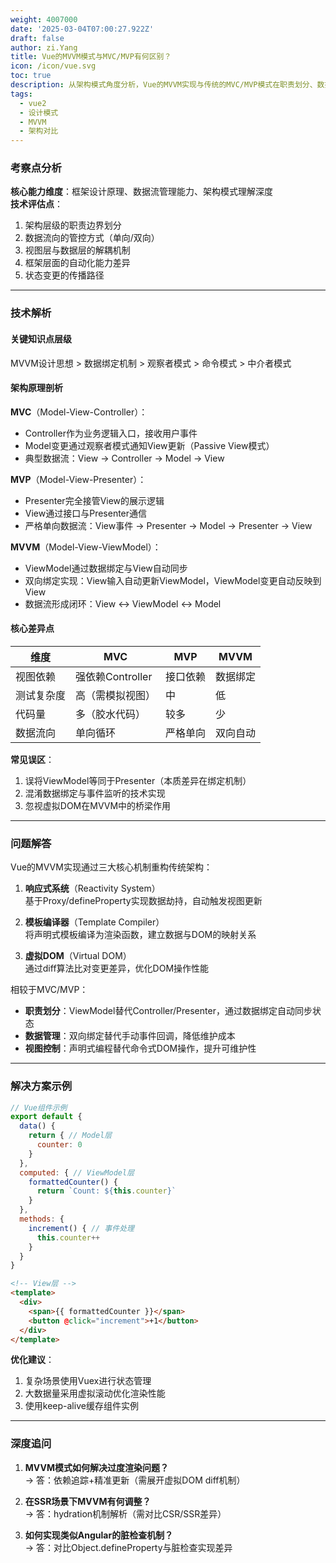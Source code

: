```yaml
---
weight: 4007000
date: '2025-03-04T07:00:27.922Z'
draft: false
author: zi.Yang
title: Vue的MVVM模式与MVC/MVP有何区别？
icon: /icon/vue.svg
toc: true
description: 从架构模式角度分析，Vue的MVVM实现与传统的MVC/MVP模式在职责划分、数据流管理和视图控制等方面有哪些核心差异？
tags:
  - vue2
  - 设计模式
  - MVVM
  - 架构对比
---
```


### 考察点分析

**核心能力维度**：框架设计原理、数据流管理能力、架构模式理解深度  
**技术评估点**：

1. 架构层级的职责边界划分
2. 数据流向的管控方式（单向/双向）
3. 视图层与数据层的解耦机制
4. 框架层面的自动化能力差异
5. 状态变更的传播路径

---

### 技术解析

#### 关键知识点层级

MVVM设计思想 > 数据绑定机制 > 观察者模式 > 命令模式 > 中介者模式

#### 架构原理剖析

**MVC**（Model-View-Controller）：

- Controller作为业务逻辑入口，接收用户事件
- Model变更通过观察者模式通知View更新（Passive View模式）
- 典型数据流：View -> Controller -> Model -> View

**MVP**（Model-View-Presenter）：

- Presenter完全接管View的展示逻辑
- View通过接口与Presenter通信
- 严格单向数据流：View事件 -> Presenter -> Model -> Presenter -> View

**MVVM**（Model-View-ViewModel）：

- ViewModel通过数据绑定与View自动同步
- 双向绑定实现：View输入自动更新ViewModel，ViewModel变更自动反映到View
- 数据流形成闭环：View ↔ ViewModel ↔ Model

#### 核心差异点

| 维度        | MVC           | MVP  | MVVM  |
|-------------|---------------|------|-------|
| 视图依赖    | 强依赖Controller | 接口依赖 | 数据绑定 |
| 测试复杂度  | 高（需模拟视图）| 中   | 低     |
| 代码量      | 多（胶水代码） | 较多 | 少    |
| 数据流向    | 单向循环      | 严格单向 | 双向自动 |

**常见误区**：

1. 误将ViewModel等同于Presenter（本质差异在绑定机制）
2. 混淆数据绑定与事件监听的技术实现
3. 忽视虚拟DOM在MVVM中的桥梁作用

---

### 问题解答

Vue的MVVM实现通过三大核心机制重构传统架构：

1. **响应式系统**（Reactivity System）  
   基于Proxy/defineProperty实现数据劫持，自动触发视图更新

2. **模板编译器**（Template Compiler）  
   将声明式模板编译为渲染函数，建立数据与DOM的映射关系

3. **虚拟DOM**（Virtual DOM）  
   通过diff算法比对变更差异，优化DOM操作性能

相较于MVC/MVP：

- **职责划分**：ViewModel替代Controller/Presenter，通过数据绑定自动同步状态
- **数据管理**：双向绑定替代手动事件回调，降低维护成本
- **视图控制**：声明式编程替代命令式DOM操作，提升可维护性

---

### 解决方案示例

```javascript
// Vue组件示例
export default {
  data() {
    return { // Model层
      counter: 0 
    }
  },
  computed: { // ViewModel层
    formattedCounter() {
      return `Count: ${this.counter}`
    }
  },
  methods: {
    increment() { // 事件处理
      this.counter++ 
    }
  }
}
```

```html
<!-- View层 -->
<template>
  <div>
    <span>{{ formattedCounter }}</span>
    <button @click="increment">+1</button>
  </div>
</template>
```

**优化建议**：

1. 复杂场景使用Vuex进行状态管理
2. 大数据量采用虚拟滚动优化渲染性能
3. 使用keep-alive缓存组件实例

---

### 深度追问

1. **MVVM模式如何解决过度渲染问题？**  
   → 答：依赖追踪+精准更新（需展开虚拟DOM diff机制）

2. **在SSR场景下MVVM有何调整？**  
   → 答：hydration机制解析（需对比CSR/SSR差异）

3. **如何实现类似Angular的脏检查机制？**  
   → 答：对比Object.defineProperty与脏检查实现差异
